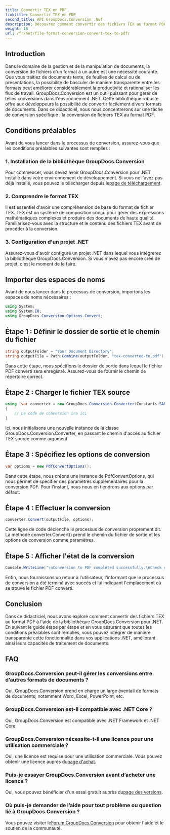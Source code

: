 ```yaml
---
title: Convertir TEX en PDF
linktitle: Convertir TEX en PDF
second_title: API GroupDocs.Conversion .NET
description: Découvrez comment convertir des fichiers TEX au format PDF à l'aide de GroupDocs.Conversion pour .NET. Étapes simples pour une conversion transparente du format de document.
weight: 18
url: /fr/net/file-format-conversion-convert-tex-to-pdf/
---
```

## Introduction
Dans le domaine de la gestion et de la manipulation de documents, la conversion de fichiers d'un format à un autre est une nécessité courante. Que vous traitiez de documents texte, de feuilles de calcul ou de présentations, la possibilité de basculer de manière transparente entre les formats peut améliorer considérablement la productivité et rationaliser les flux de travail.
GroupDocs.Conversion est un outil puissant pour gérer de telles conversions dans l'environnement .NET. Cette bibliothèque robuste offre aux développeurs la possibilité de convertir facilement divers formats de documents. Dans ce didacticiel, nous nous concentrerons sur une tâche de conversion spécifique : la conversion de fichiers TEX au format PDF.
## Conditions préalables
Avant de vous lancer dans le processus de conversion, assurez-vous que les conditions préalables suivantes sont remplies :
### 1. Installation de la bibliothèque GroupDocs.Conversion
 Pour commencer, vous devez avoir GroupDocs.Conversion pour .NET installé dans votre environnement de développement. Si vous ne l'avez pas déjà installé, vous pouvez le télécharger depuis le[page de téléchargement](https://releases.groupdocs.com/conversion/net/).
### 2. Comprendre le format TEX
Il est essentiel d'avoir une compréhension de base du format de fichier TEX. TEX est un système de composition conçu pour gérer des expressions mathématiques complexes et produire des documents de haute qualité. Familiarisez-vous avec la structure et le contenu des fichiers TEX avant de procéder à la conversion.
### 3. Configuration d'un projet .NET
Assurez-vous d'avoir configuré un projet .NET dans lequel vous intégrerez la bibliothèque GroupDocs.Conversion. Si vous n'avez pas encore créé de projet, c'est le moment de le faire.

## Importer des espaces de noms
Avant de nous lancer dans le processus de conversion, importons les espaces de noms nécessaires :
```csharp
using System;
using System.IO;
using GroupDocs.Conversion.Options.Convert;
```
## Étape 1 : Définir le dossier de sortie et le chemin du fichier
```csharp
string outputFolder = "Your Document Directory";
string outputFile = Path.Combine(outputFolder, "tex-converted-to.pdf");
```
Dans cette étape, nous spécifions le dossier de sortie dans lequel le fichier PDF converti sera enregistré. Assurez-vous de fournir le chemin de répertoire correct.
## Étape 2 : Charger le fichier TEX source
```csharp
using (var converter = new GroupDocs.Conversion.Converter(Constants.SAMPLE_TEX))
{
    // Le code de conversion ira ici
}
```
Ici, nous initialisons une nouvelle instance de la classe GroupDocs.Conversion.Converter, en passant le chemin d'accès au fichier TEX source comme argument.
## Étape 3 : Spécifiez les options de conversion
```csharp
var options = new PdfConvertOptions();
```
Dans cette étape, nous créons une instance de PdfConvertOptions, qui nous permet de spécifier des paramètres supplémentaires pour la conversion PDF. Pour l'instant, nous nous en tiendrons aux options par défaut.
## Étape 4 : Effectuer la conversion
```csharp
converter.Convert(outputFile, options);
```
Cette ligne de code déclenche le processus de conversion proprement dit. La méthode converter.Convert() prend le chemin du fichier de sortie et les options de conversion comme paramètres.
## Étape 5 : Afficher l'état de la conversion
```csharp
Console.WriteLine("\nConversion to PDF completed successfully.\nCheck output in {0}", outputFolder);
```
Enfin, nous fournissons un retour à l'utilisateur, l'informant que le processus de conversion a été terminé avec succès et lui indiquant l'emplacement où se trouve le fichier PDF converti.

## Conclusion
Dans ce didacticiel, nous avons exploré comment convertir des fichiers TEX au format PDF à l'aide de la bibliothèque GroupDocs.Conversion pour .NET. En suivant le guide étape par étape et en vous assurant que toutes les conditions préalables sont remplies, vous pouvez intégrer de manière transparente cette fonctionnalité dans vos applications .NET, améliorant ainsi leurs capacités de traitement de documents.
## FAQ
### GroupDocs.Conversion peut-il gérer les conversions entre d’autres formats de documents ?
Oui, GroupDocs.Conversion prend en charge un large éventail de formats de documents, notamment Word, Excel, PowerPoint, etc.
### GroupDocs.Conversion est-il compatible avec .NET Core ?
Oui, GroupDocs.Conversion est compatible avec .NET Framework et .NET Core.
### GroupDocs.Conversion nécessite-t-il une licence pour une utilisation commerciale ?
 Oui, une licence est requise pour une utilisation commerciale. Vous pouvez obtenir une licence auprès du[page d'achat](https://purchase.groupdocs.com/buy).
### Puis-je essayer GroupDocs.Conversion avant d’acheter une licence ?
 Oui, vous pouvez bénéficier d'un essai gratuit auprès du[page des versions](https://releases.groupdocs.com/).
### Où puis-je demander de l’aide pour tout problème ou question lié à GroupDocs.Conversion ?
 Vous pouvez visiter le[Forum GroupDocs.Conversion](https://forum.groupdocs.com/c/conversion/11) pour obtenir l'aide et le soutien de la communauté.